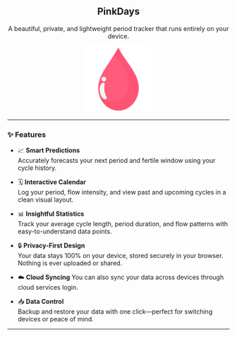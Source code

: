 <h2 align="center">PinkDays</h2>
<p align="center">A beautiful, private, and lightweight period tracker that runs entirely on your device.</p>

<p align="center">
  <img src="pinkdays_transparentlogo.png" alt="PinkDays Logo" width="150"/>
</p>

---

### ✨ Features

- 📈 **Smart Predictions**  
  Accurately forecasts your next period and fertile window using your cycle history.

- 🗓️ **Interactive Calendar**  
  Log your period, flow intensity, and view past and upcoming cycles in a clean visual layout.

- 📊 **Insightful Statistics**  
  Track your average cycle length, period duration, and flow patterns with easy-to-understand data points.

- 🔒 **Privacy-First Design**  
  Your data stays 100% on your device, stored securely in your browser. Nothing is ever uploaded or shared.

- ☁️ **Cloud Syncing**
  You can also sync your data across devices through cloud services login.
  
- 📥 **Data Control**  
  Backup and restore your data with one click—perfect for switching devices or peace of mind.

---
